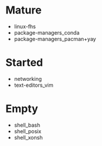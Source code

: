 # Mature
* linux-fhs
* package-managers_conda
* package-managers_pacman+yay

# Started
* networking
* text-editors_vim

# Empty
* shell_bash
* shell_posix
* shell_xonsh
